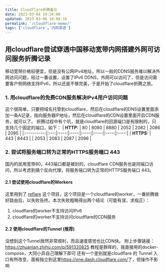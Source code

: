 ```yaml
---
title: Cloudflare折腾备忘
date: 2023-03-04 19:24:00
updated: 2023-03-06 10:08:16
permalink: '/cloudflare-memo/'
tags: ['cloudflare','内网穿透']
---
```

## 用cloudflare尝试穿透中国移动宽带内网搭建外网可访问服务折腾记录

移动宽带价格较便宜，但是没有公网IPv4地址，所以一般的DDNS服务难以解决外网访问问题，经过一番设置，设置了IPv6 DDNS，外网可以访问了，但是访问需要客户侧网络支持IPv6，所以还是不够完美，于是开始了cloudflare折腾之旅。

### 1. 用cloudflare的免费CDN服务解决IPv4用户访问问题

这个很简单，只要把域名托管到cloudflare，然后在cloudflare的DNS设置里面添加一条A记录，指向服务器IP地址，然后在cloudflare的CDN设置里面开启CDN服务，就可以了。
折腾过程中有个坑，就是cloudflare的回源端口是有限制的，只支持几个固定的端口，如下：
|  **HTTP:** |  80 | 8080 | 8880 | 2052 | 2082 | 2086 | 2095 |
|:----------:|:---:|:----:|:----:|:----:|:----:|:----:|:----:|
| **HTTPS:** | 443 | 8443 |      | 2053 | 2083 | 2087 | 2096 |

### 2. 尝试将服务端口转为正常的HTTPS服务端口 443

国内的民用宽带80，443端口都是被封的，cloudflare CDN服务也是同端口访问，所以考虑到搞个反向代理，将服务端口转为正常的HTTPS服务端口 443。

#### 2.1 尝试使用cloudflare的Workers

这里用到了 [reflare](https://reflare.js.org/) 这个项目，这个项目是一个cloudflare的worker，一番折腾做好路由后，以失败告终。本次失败粗略得出两个结论（可能有误，求指正）：

1. cloudflare的worker不支持访问IPv6
2. cloudflare的worker不支持访问cloudflare的CDN服务

#### 2.2 使用cloudflare的Tunnel  (推荐)

没想到这个Tunnel居然非常顺利，而且速度感觉也比CDN快。
附上步骤链接：<https://zhuanlan.zhihu.com/p/591320825>
教程是群晖的，我直接用的docker-compose，大同小异自己理解下即可
还有一个差别就是cloudflare 的 Tunnel 入口有所改变，面板独立到这里<https://one.dash.cloudflare.com/>了，但操作不影响
